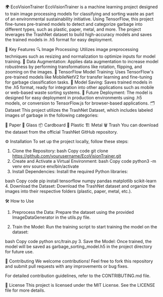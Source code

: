 🌍 EcoVisionTrainer
EcoVisionTrainer is a machine learning project designed to train image processing models for classifying and sorting waste as part of an environmental sustainability initiative. Using TensorFlow, this project fine-tunes pre-trained models to detect and categorize garbage into different types, such as plastic, paper, metal, and more. The project leverages the TrashNet dataset to build high-accuracy models and saves the trained models in .h5 format for easy deployment.

🚀 Key Features
🔍 Image Processing: Utilizes image preprocessing techniques such as resizing and normalization to optimize inputs for model training.
🔄 Data Augmentation: Applies data augmentation to increase model robustness by performing transformations like rotation, flipping, and zooming on the images.
🧠 TensorFlow Model Training: Uses TensorFlow's pre-trained models like MobileNetV2 for transfer learning and fine-tuning for garbage classification tasks.
💾 Model Saving: Saves trained models in the .h5 format, ready for integration into other applications such as mobile or web-based waste sorting systems.
🔧 Future Deployment: The model is designed for easy deployment in production environments using .h5 models, or conversion to TensorFlow.js for browser-based applications.
🗂️ Dataset
This project utilizes the TrashNet Dataset, which includes labeled images of garbage in the following categories:

📄 Paper
🍶 Glass
📦 Cardboard
🧴 Plastic
🏗️ Metal
🗑️ Trash
You can download the dataset from the official TrashNet GitHub repository.

⚙️ Installation
To set up the project locally, follow these steps:

1. Clone the Repository:
bash
Copy code
git clone https://github.com/yourusername/EcoVisionTrainer.git
2. Create and Activate a Virtual Environment:
bash
Copy code
python3 -m venv env
source env/bin/activate
3. Install Dependencies:
Install the required Python libraries:

bash
Copy code
pip install tensorflow numpy pandas matplotlib scikit-learn
4. Download the Dataset:
Download the TrashNet dataset and organize the images into their respective folders (plastic, paper, metal, etc.).

🛠️ How to Use
1. Preprocess the Data:
Prepare the dataset using the provided ImageDataGenerator in the utils.py file.

2. Train the Model:
Run the training script to start training the model on the dataset:

bash
Copy code
python src/train.py
3. Save the Model:
Once trained, the model will be saved as garbage_sorting_model.h5 in the project directory for future use.

🤝 Contributing
We welcome contributions! Feel free to fork this repository and submit pull requests with any improvements or bug fixes.

For detailed contribution guidelines, refer to the CONTRIBUTING.md file.

📜 License
This project is licensed under the MIT License. See the LICENSE file for more details.

